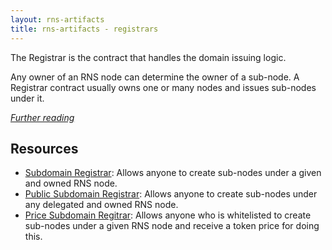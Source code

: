 ```yaml
---
layout: rns-artifacts
title: rns-artifacts - registrars
---
```


The Registrar is the contract that handles the domain issuing logic.

Any owner of an RNS node can determine the owner of a sub-node. A Registrar contract usually owns one or many nodes and issues sub-nodes under it.

_[Further reading](https://docs.rns.rifos.org/Architecture/Registrar)_

## Resources

- [Subdomain Registrar](Subdomain-Registrar): Allows anyone to create sub-nodes under a given and owned RNS node.
- [Public Subdomain Registrar](Public-Subdomain-Registrar): Allows anyone to create sub-nodes under any delegated  and owned RNS node.
- [Price Subdomain Regitrar](Price-Subdomain-Registrar): Allows anyone who is whitelisted to create sub-nodes under a given RNS node and receive a token price for doing this.
